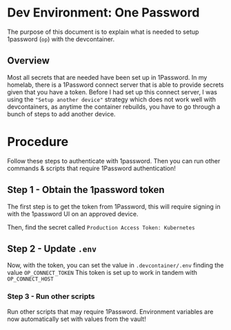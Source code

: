 # Dev Environment: One Password

The purpose of this document is to explain what is needed to setup 1password (`op`) with the devcontainer.

## Overview

Most all secrets that are needed have been set up in 1Password. In my homelab, there is a 1Password connect server that is able to provide secrets given that you have a token. Before I had set up this connect server, I was using the `"Setup another device"` strategy which does not work well with devcontainers, as anytime the container rebuilds, you have to go through a bunch of steps to add another device.

# Procedure

Follow these steps to authenticate with 1password. Then you can run other commands & scripts that require 1Password authentication!

## Step 1 - Obtain the 1password token

The first step is to get the token from 1Password, this will require signing in with the 1password UI on an approved device.

Then, find the secret called `Production Access Token: Kubernetes`

## Step 2 - Update `.env`

Now, with the token, you can set the value in `.devcontainer/.env` finding the value `OP_CONNECT_TOKEN`
This token is set up to work in tandem with `OP_CONNECT_HOST`

### Step 3 - Run other scripts

Run other scripts that may require 1Password. Environment variables are now automatically set with values from the vault!
